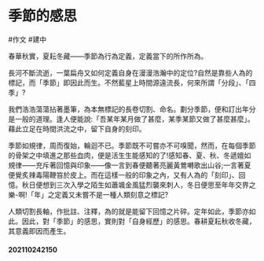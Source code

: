 # 季節的感思
#作文 #建中

春華秋實，夏耘冬藏――季節為行為定義，定義當下的所作所為。

長河不斷流逝，一葉扁舟又如何定義自身在漫漫浩瀚中的定位?自然是靠些人為的標記，而「季節」即因此而生。不然藍星上時間源遠流長，何來所謂「分段」、「四季」?

我們浩浩蕩蕩拈著墨筆，為本無標記的長卷切割、命名。劃分季節，便和訂出年分是一般的道理。逢人便能說:「吾某年某月做了甚麼，某季某節又做了甚麼甚麼」。藉此立足在時間洪流之中，留下自身的刻印。

季節如規律，周而復始，輪迴不已。季節既不可嘗亦不可嗅聞，然而，在每個季節的骨架之中填進之那些血肉，便是活生生能感知的了!感知春、夏、秋、冬遞嬗如規律――充斥著回憶與印象――像一言到春便聽著亮麗黃鶯囀歌出山谷;一言著夏便覺炙辣毒陽鞭笞於皮上。而在這樣一般的印象之內，又有人為的「刻印」、回憶。秋日便想到三次入學之陌生如蕭颯金風猛烈襲來刺人，冬日便思至年年交界之樂-啊!「年」之定義又未嘗不是一種人類刻意之標記?

人類切割長軸，作批註、注釋，為的就是能留下回憶之片碎。定年如此，季節亦如此。因此，對「季節」的感思，實則對「自身經歷」的感思。春耕夏耘秋收冬藏，其意義即因而產生。

#### 202110242150
